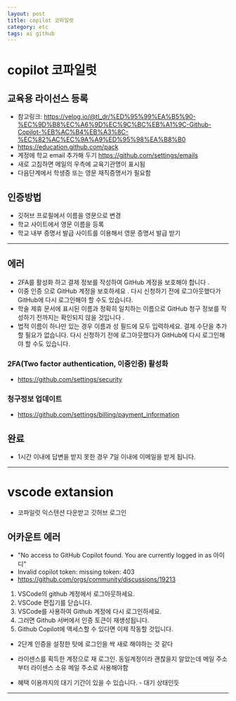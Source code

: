 ```yaml
---
layout: post
title: copilot 코파일럿
category: etc
tags: ai github
---
```


# copilot 코파일럿


## 교육용 라이선스 등록
* 참고링크: <https://velog.io/@tl_dr/%ED%95%99%EA%B5%90-%EC%9D%B8%EC%A6%9D%EC%9C%BC%EB%A1%9C-Github-Copilot-%EB%AC%B4%EB%A3%8C-%EC%82%AC%EC%9A%A9%ED%95%98%EA%B8%B0>
* <https://education.github.com/pack>
* 계정에 학교 email 추가해 두기 <https://github.com/settings/emails>
* 새로 고침하면 메일의 우측에 교육기관명이 표시됨
* 다음단계에서 학생증 또는 영문 재직증명서가 필요함
  
## 인증방법
* 깃허브 프로필에서 이름을 영문으로 변경
* 학교 사이트에서 영문 이름을 등록
* 학교 내부 증명서 발급 사이트를 이용해서 영문 증명서 발급 받기

---

## 에러
* 2FA를 활성화 하고 결제 정보를 작성하여 GitHub 계정을 보호해야 합니다 .
* 이중 인증 으로 GitHub 계정을 보호하세요 . 다시 신청하기 전에 로그아웃했다가 GitHub에 다시 로그인해야 할 수도 있습니다.
* 학술 제휴 문서에 표시된 이름과 정확히 일치하는 이름으로 GitHub 청구 정보를 작성하기 전까지는 확인되지 않을 것입니다 . 
* 법적 이름이 하나만 있는 경우 이름과 성 필드에 모두 입력하세요. 결제 수단을 추가할 필요가 없습니다. 다시 신청하기 전에 로그아웃했다가 GitHub에 다시 로그인해야 할 수도 있습니다.
### 2FA(Two factor authentication, 이중인증) 활성화
* <https://github.com/settings/security>
### 청구정보 업데이트
* <https://github.com/settings/billing/payment_information>
## 완료
* 1시간 이내에 답변을 받지 못한 경우 7일 이내에 이메일을 받게 됩니다.

---

# vscode extansion
* 코파일럿 익스텐션 다운받고 깃허브 로그인

## 어카운트 에러
* "No access to GitHub Copilot found. You are currently logged in as 아이디"
* Invalid copilot token: missing token: 403 
* https://github.com/orgs/community/discussions/19213

1. VSCode의 github 계정에서 로그아웃하세요.
1. VSCode 편집기를 닫습니다.
1. VSCode를 사용하여 Github 계정에 다시 로그인하세요.
1. 그러면 Github 서버에서 인증 토큰이 재생성됩니다.
1. Github Copilot에 액세스할 수 있다면 이제 작동할 것입니다.

* 2단계 인증을 설정한 탓에 로그인을 싹 새로 해야하는 것 같다
* 라이센스를 획득한 계정으로 재 로그인. 동일계정이라 괜찮을지 알았는데 메일 주소부터 라이센스 소유 메일 주소로 사용해야함

* 혜택 이용까지의 대기 기간이 있을 수 있습니다. - 대기 상태인듯

---

